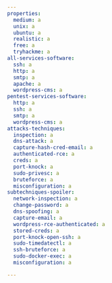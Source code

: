 ```yaml
---
properties:
  medium: a
  unix: a
  ubuntu: a
  realistic: a
  free: a
  tryhackme: a
all-services-software:
  ssh: a
  http: a
  smtp: a
  apache: a
  wordpress-cms: a
pentest-services-software:
  http: a
  ssh: a
  smtp: a
  wordpress-cms: a
attacks-techniques:
  inspection: a
  dns-attack: a
  capture-hash-cred-email: a
  authenticated-rce: a
  creds: a
  port-knock: a
  sudo-privesc: a
  bruteforce: a
  misconfiguration: a
subtechniques-spoiler:
  network-inspection: a
  change-password: a
  dns-spoofing: a
  capture-email: a
  wordpress-rce-authenticated: a
  stored-creds: a
  port-knock-open-ssh: a
  sudo-timedatectl: a
  ssh-bruteforce: a
  sudo-docker-exec: a
  misconfiguration: a

---
```

